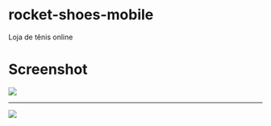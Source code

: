 # rocket-shoes-mobile

Loja de tênis online 

# Screenshot

![](src/pictures/rs-home.png)  

***

![](src/pictures/rs-cart.png)  

